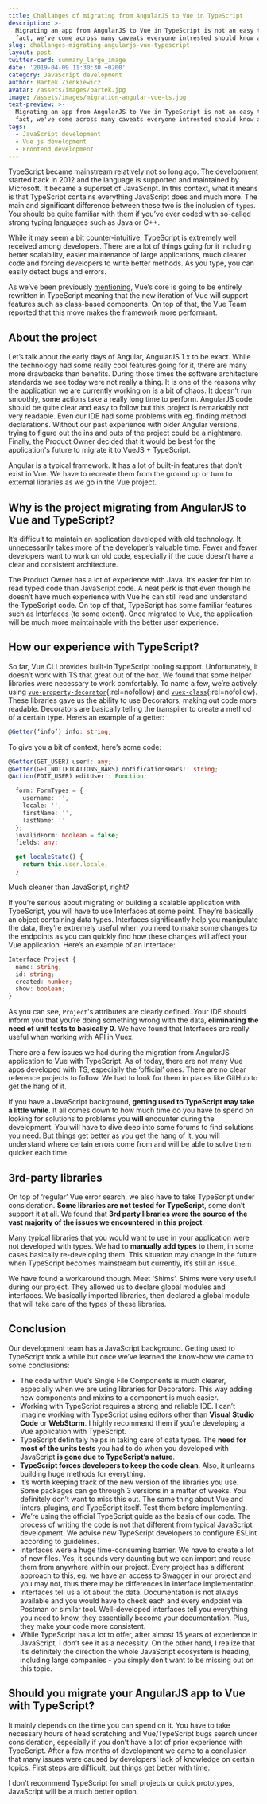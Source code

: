 ```yaml
---
title: Challanges of migrating from AngularJS to Vue in TypeScript
description: >-
  Migrating an app from AngularJS to Vue in TypeScript is not an easy task. In
  fact, we've come across many caveats everyone intrested should know about.
slug: challanges-migrating-angularjs-vue-typescript
layout: post
twitter-card: summary_large_image
date: '2019-04-09 11:30:30 +0200'
category: JavaScript development
author: Bartek Zienkiewicz
avatar: /assets/images/bartek.jpg
image: /assets/images/migration-angular-vue-ts.jpg
text-preview: >-
  Migrating an app from AngularJS to Vue in TypeScript is not an easy task. In
  fact, we've come across many caveats everyone intrested should know about.
tags:
  - JavaScript development
  - Vue js development
  - Frontend development
---
```

TypeScript became mainstream relatively not so long ago. The development started back in 2012 and the language is supported and maintained by Microsoft. It became a superset of JavaScript. In this context, what it means is that TypeScript contains everything JavaScript does and much more. The main and significant difference between these two is the inclusion of `types`. You should be quite familiar with them if you’ve ever coded with so-called strong typing languages such as Java or C++. 

While it may seem a bit counter-intuitive, TypeScript is extremely well received among developers. There are a lot of things going for it including better scalability, easier maintenance of large applications, much clearer code and forcing developers to write better methods. As you type, you can easily detect bugs and errors. 

As we’ve been previously [mentioning](https://naturaily.com/blog/vue-2019), Vue’s core is going to be entirely rewritten in TypeScript meaning that the new iteration of Vue will support features such as class-based components. On top of that, the Vue Team reported that this move makes the framework more performant.

## About the project

Let’s talk about the early days of Angular, AngularJS 1.x to be exact. While the technology had some really cool features going for it, there are many more drawbacks than benefits. During those times the software architecture standards we see today were not really a thing. It is one of the reasons why the application we are currently working on is a bit of chaos. It doesn’t run smoothly, some actions take a really long time to perform. AngularJS code should be quite clear and easy to follow but this project is remarkably not very readable. Even our IDE had some problems with eg. finding method declarations. Without our past experience with older Angular versions, trying to figure out the ins and outs of the project could be a nightmare. Finally, the Product Owner decided that it would be best for the application's future to migrate it to VueJS + TypeScript. 

Angular is a typical framework. It has a lot of built-in features that don’t exist in Vue. We have to recreate them from the ground up or turn to external libraries as we go in the Vue project.

## Why is the project migrating from AngularJS to Vue and TypeScript? 

It’s difficult to maintain an application developed with old technology. It unnecessarily takes more of the developer’s valuable time. Fewer and fewer developers want to work on old code, especially if the code doesn’t have a clear and consistent architecture.

The Product Owner has a lot of experience with Java. It’s easier for him to read typed code than JavaScript code. A neat perk is that even though he doesn’t have much experience with Vue he can still read and understand the TypeScript code. On top of that, TypeScript has some familiar features such as Interfaces (to some extent). Once migrated to Vue, the application will be much more maintainable with the better user experience. 

## How our experience with TypeScript?

So far, Vue CLI provides built-in TypeScript tooling support. Unfortunately, it doesn’t work with TS that great out of the box. We found that some helper libraries were necessary to work comfortably. To name a few, we’re actively using [`vue-property-decorator`](https://github.com/vuejs/vue-class-component){:rel=nofollow} and [`vuex-class`](https://github.com/ktsn/vuex-class){:rel=nofollow}. These libraries gave us the ability to use Decorators, making out code more readable. Decorators are basically telling the transpiler to create a method of a certain type. Here’s an example of a getter: 

```typescript
@Getter(‘info’) info: string;
```
To give you a bit of context, here’s some code:

```typescript
@Getter(GET_USER) user!: any;
@Getter(GET_NOTIFICATIONS_BARS) notificationsBars!: string;
@Action(EDIT_USER) editUser!: Function;

  form: FormTypes = {
    username: '',
    locale: '',
    firstName: '',
    lastName: ''
  };
  invalidForm: boolean = false;
  fields: any;

  get localeState() {
    return this.user.locale;
  }
```

Much cleaner than JavaScript, right? 

If you’re serious about migrating or building a scalable application with TypeScript, you will have to use Interfaces at some point. They’re basically an object containing data types. Interfaces significantly help you manipulate the data, they’re extremely useful when you need to make some changes to the endpoints as you can quickly find how these changes will affect your Vue application. Here’s an example of an Interface:

```typescript
Interface Project {
  name: string;
  id: string;
  created: number;
  show: boolean;
}
```

As you can see, `Project`'s attributes are clearly defined. Your IDE should inform you that you’re doing something wrong with the data, **eliminating the need of unit tests to basically 0**. We have found that Interfaces are really useful when working with API in Vuex. 

There are a few issues we had during the migration from AngularJS application to Vue with TypeScript. As of today, there are not many Vue apps developed with TS, especially the ‘official’ ones. There are no clear reference projects to follow. We had to look for them in places like GitHub to get the hang of it. 

If you have a JavaScript background, **getting used to TypeScript may take a little while**. It all comes down to how much time do you have to spend on looking for solutions to problems you **will** encounter during the development. You will have to dive deep into some forums to find solutions you need. But things get better as you get the hang of it, you will understand where certain errors come from and will be able to solve them quicker each time. 


## 3rd-party libraries

On top of ‘regular’ Vue error search, we also have to take TypeScript under consideration. **Some libraries are not tested for TypeScript**, some don’t support it at all. We found that **3rd party libraries were the source of the vast majority of the issues we encountered in this project**. 

Many typical libraries that you would want to use in your application were not developed with types. We had to **manually add types** to them, in some cases basically re-developing them. This situation may change in the future when TypeScript becomes mainstream but currently, it’s still an issue. 

We have found a workaround though. Meet ‘Shims’. Shims were very useful during our project. They allowed us to declare global modules and interfaces. We basically imported libraries, then declared a global module that will take care of the types of these libraries.

## Conclusion

Our development team has a JavaScript background. Getting used to TypeScript took a while but once we’ve learned the know-how we came to some conclusions:

* The code within Vue’s Single File Components is much clearer, especially when we are using libraries for Decorators. This way adding new components and mixins to a component is much easier.
* Working with TypeScript requires a strong and reliable IDE. I can’t imagine working with TypeScript using editors other than **Visual Studio Code** or **WebStorm**. I highly recommend them if you’re developing a Vue application with TypeScript.
* TypeScript definitely helps in taking care of data types. The **need for most of the units tests** you had to do when you developed with JavaScript **is gone due to TypeScript’s nature**. 
* **TypeScript forces developers to keep the code clean**. Also, it unlearns building huge methods for everything. 
* It’s worth keeping track of the new version of the libraries you use. Some packages can go through 3 versions in a matter of weeks. You definitely don’t want to miss this out. The same thing about Vue and linters, plugins, and TypeScript itself. Test them before implementing. 
* We’re using the official TypeScript guide as the basis of our code. The process of writing the code is not that different from typical JavaScript development. We advise new TypeScript developers to configure ESLint according to guidelines. 
* Interfaces were a huge time-consuming barrier. We have to create a lot of new files. Yes, it sounds very daunting but we can import and reuse them from anywhere within our project. Every project has a different approach to this, eg. we have an access to Swagger in our project and you may not, thus there may be differences in interface implementation. 
* Interfaces tell us a lot about the data. Documentation is not always available and you would have to check each and every endpoint via Postman or similar tool. Well-developed interfaces tell you everything you need to know, they essentially become your documentation. Plus, they make your code more consistent. 
* While TypeScript has a lot to offer, after almost 15 years of experience in JavaScript, I don’t see it as a necessity. On the other hand, I realize that it’s definitely the direction the whole JavaScript ecosystem is heading, including large companies - you simply don’t want to be missing out on this topic. 

## Should you migrate your AngularJS app to Vue with TypeScript? 

It mainly depends on the time you can spend on it. You have to take necessary hours of head scratching and Vue/TypeScript bugs search under consideration, especially if you don’t have a lot of prior experience with TypeScript. After a few months of development we came to a conclusion that many issues were caused by developers’ lack of knowledge on certain topics. First steps are difficult, but things get better with time. 

I don’t recommend TypeScript for small projects or quick prototypes, JavaScript will be a much better option.
